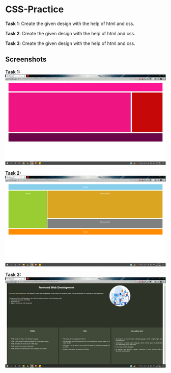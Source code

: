 # CSS-Practice

**Task 1**: Create the given design with the help of html and css.

**Task 2**: Create the given design with the help of html and css.

**Task 3**: Create the given design with the help of html and css.


## Screenshots

**Task 1:**
![App Screenshot](https://github.com/singhtirupati/CSS-Practice/blob/main/css-task1.jpg)

**Task 2:**
![App Screenshot](https://github.com/singhtirupati/CSS-Practice/blob/main/css-task2.jpg)

**Task 3:**
![App Screenshot](https://github.com/singhtirupati/CSS-Practice/blob/main/css-task3.jpg)
